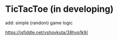 # TicTacToe (in developing)

add: simple (random) game logic

https://jsfiddle.net/vshovkuta/38hvp1k9/

